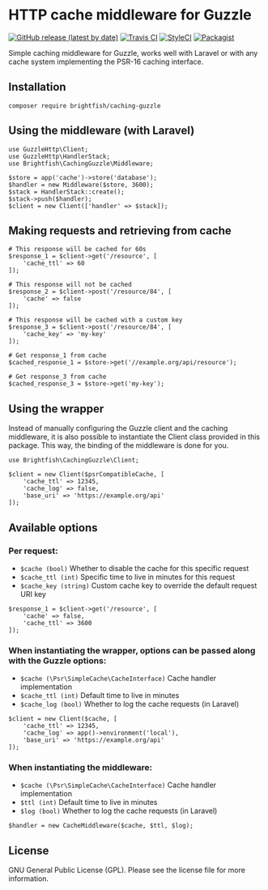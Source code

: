 # HTTP cache middleware for Guzzle

[![GitHub release (latest by date)](https://img.shields.io/github/v/release/brightfish-be/caching-guzzle?color=blue&label=Latest%20version&style=flat-square)](https://github.com/brightfish-be/caching-guzzle/releases)
[![Travis CI](https://travis-ci.com/brightfish-be/caching-guzzle.svg?branch=master&label=Build&style=flat-square)](https://travis-ci.com/brightfish-be/caching-guzzle)
[![StyleCI](https://styleci.io/repos/175029173/shield)](https://styleci.io/repos/175029173)
[![Packagist](https://img.shields.io/packagist/dt/brightfish/caching-guzzle?label=Total%20downloads&style=flat-square)](https://packagist.org/packages/brightfish/caching-guzzle)

Simple caching middleware for Guzzle, works well with Laravel or with any cache system 
implementing the PSR-16 caching interface.  

## Installation
```
composer require brightfish/caching-guzzle
```

## Using the middleware (with Laravel)
```
use GuzzleHttp\Client;
use GuzzleHttp\HandlerStack;
use Brightfish\CachingGuzzle\Middleware;

$store = app('cache')->store('database');
$handler = new Middleware($store, 3600);
$stack = HandlerStack::create();
$stack->push($handler);
$client = new Client(['handler' => $stack]);
```

## Making requests and retrieving from cache
```
# This response will be cached for 60s
$response_1 = $client->get('/resource', [
    'cache_ttl' => 60
]);

# This response will not be cached
$response_2 = $client->post('/resource/84', [
    'cache' => false
]);

# This response will be cached with a custom key
$response_3 = $client->post('/resource/84', [
    'cache_key' => 'my-key'
]);

# Get response_1 from cache
$cached_response_1 = $store->get('//example.org/api/resource');

# Get response_3 from cache
$cached_response_3 = $store->get('my-key');
```

## Using the wrapper
Instead of manually configuring the Guzzle client and the caching middleware, it is also possible
to instantiate the Client class provided in this package. This way, the binding of the middleware is done for you.
```
use Brightfish\CachingGuzzle\Client;

$client = new Client($psrCompatibleCache, [
    'cache_ttl' => 12345,
    'cache_log' => false,
    'base_uri' => 'https://example.org/api'
]);
```

## Available options

### Per request:

- `$cache (bool)` Whether to disable the cache for this specific request
- `$cache_ttl (int)` Specific time to live in minutes for this request
- `$cache_key (string)` Custom cache key to override the default request URI key

```
$response_1 = $client->get('/resource', [
    'cache' => false,
    'cache_ttl' => 3600
]);
```

### When instantiating the wrapper, options can be passed along with the Guzzle options:  

- `$cache (\Psr\SimpleCache\CacheInterface)` Cache handler implementation
- `$cache_ttl (int)` Default time to live in minutes
- `$cache_log (bool)` Whether to log the cache requests (in Laravel)  

```
$client = new Client($cache, [
    'cache_ttl' => 12345,
    'cache_log' => app()->environment('local'),
    'base_uri' => 'https://example.org/api'
]);
```

### When instantiating the middleware:  

- `$cache (\Psr\SimpleCache\CacheInterface)` Cache handler implementation
- `$ttl (int)` Default time to live in minutes
- `$log (bool)` Whether to log the cache requests (in Laravel)  

```
$handler = new CacheMiddleware($cache, $ttl, $log);
```

## License
GNU General Public License (GPL). Please see the license file for more information.
